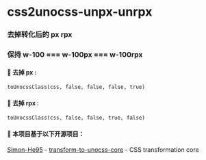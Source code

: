 # css2unocss-unpx-unrpx

### 去掉转化后的 px rpx 
### 保持 w-100 === w-100px === w-100rpx

#### 🎯 去掉 px :
```
toUnocssClass(css, false, false, false, true)
```

#### 🎯 去掉 rpx :
```
toUnocssClass(css, false, false, true, false)
```

#### 🚁 本项目基于以下开源项目：
[Simon-He95](https://github.com/Simon-He95) - [transform-to-unocss-core](https://github.com/Simon-He95/transform-to-unocss-core) - CSS transformation core
